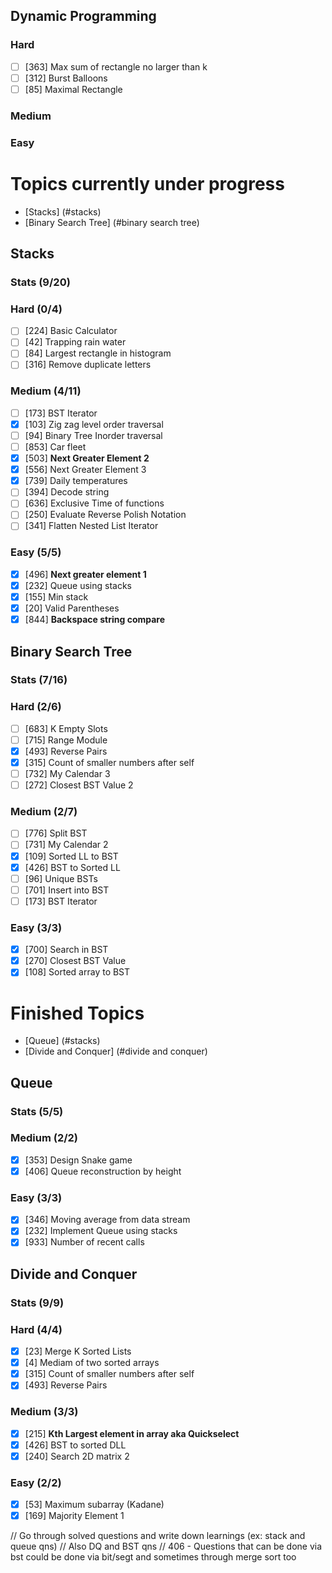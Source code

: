 ## Dynamic Programming
### Hard 
- [ ] [363] Max sum of rectangle no larger than k
- [ ] [312] Burst Balloons
- [ ] [85]  Maximal Rectangle

### Medium
### Easy

# Topics currently under progress
- [Stacks] (#stacks)
- [Binary Search Tree] (#binary search tree)

## Stacks
### Stats (9/20)
### Hard (0/4)
- [ ] [224]  Basic Calculator
- [ ] [42]  Trapping rain water
- [ ] [84]  Largest rectangle in histogram
- [ ] [316]  Remove duplicate letters

### Medium (4/11)
- [ ] [173]  BST Iterator
- [x] [103]  Zig zag level order traversal
- [ ] [94]  Binary Tree Inorder traversal
- [ ] [853]  Car fleet
- [x] [503]  **Next Greater Element 2**
- [x] [556]  Next Greater Element 3
- [x] [739]  Daily temperatures
- [ ] [394]  Decode string
- [ ] [636]  Exclusive Time of functions
- [ ] [250]  Evaluate Reverse Polish Notation
- [ ] [341]  Flatten Nested List Iterator

### Easy (5/5)
- [x] [496] **Next greater element 1**
- [x] [232] Queue using stacks
- [x] [155] Min stack
- [x] [20] Valid Parentheses
- [x] [844] **Backspace string compare**

## Binary Search Tree
### Stats (7/16)
### Hard (2/6)
- [ ] [683] K Empty Slots
- [ ] [715] Range Module
- [x] [493] Reverse Pairs
- [x] [315] Count of smaller numbers after self
- [ ] [732] My Calendar 3
- [ ] [272] Closest BST Value 2

### Medium (2/7)
- [ ] [776] Split BST
- [ ] [731] My Calendar 2
- [x] [109] Sorted LL to BST
- [x] [426] BST to Sorted LL
- [ ] [96] Unique BSTs
- [ ] [701] Insert into BST
- [ ] [173] BST Iterator

### Easy (3/3)
- [x] [700] Search in BST
- [x] [270] Closest BST Value
- [x] [108] Sorted array to BST

# Finished Topics
- [Queue] (#stacks)
- [Divide and Conquer] (#divide and conquer)

## Queue 
### Stats (5/5)
### Medium (2/2)
- [x] [353] Design Snake game
- [x] [406] Queue reconstruction by height

### Easy (3/3)
- [x] [346] Moving average from data stream
- [x] [232] Implement Queue using stacks
- [x] [933] Number of recent calls

## Divide and Conquer 
### Stats (9/9)
### Hard (4/4)
- [x] [23] Merge K Sorted Lists
- [x] [4] Mediam of two sorted arrays
- [x] [315] Count of smaller numbers after self
- [x] [493] Reverse Pairs

### Medium (3/3)
- [x] [215] **Kth Largest element in array aka Quickselect**
- [x] [426] BST to sorted DLL
- [x] [240] Search 2D matrix 2

### Easy (2/2)
- [x] [53] Maximum subarray (Kadane)
- [x] [169] Majority Element 1

// Go through solved questions and write down learnings (ex: stack and queue qns)
// Also DQ and BST qns
// 406 - Questions that can be done via bst could be done via bit/segt and sometimes through merge sort too
